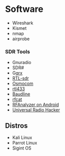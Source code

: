 # Software

* Wireshark
* Kismet
* nmap
* airprobe

### SDR Tools

* Gnuradio
* SDR\#
* G[qrx](https://github.com/aueb/automotivesec/wiki/gqrx)
* [RTL-sdr](https://github.com/aueb/automotivesec/wiki/RTL-sdr)
* [Osmocom](https://github.com/aueb/automotivesec/wiki/Osmocom)
* [rtl433](https://github.com/aueb/automotivesec/wiki/rtl433)
* [Baudline](https://github.com/aueb/automotivesec/wiki/Baudline)
* [rfcat](https://github.com/aueb/automotivesec/wiki/rfcat)
* [RFAnalyzer on Android](https://github.com/aueb/automotivesec/wiki/RFAnalyzer)
* [Universal Radio Hacker](https://github.com/aueb/automotivesec/wiki/urh)

## Distros

* Kali Linux
* Parrot Linux
* Sigint OS

